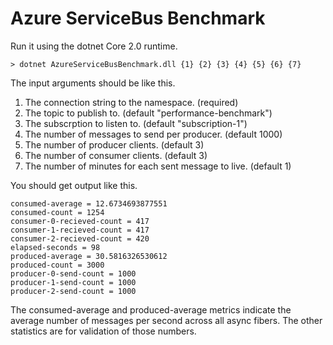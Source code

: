 # Azure ServiceBus Benchmark
Run it using the dotnet Core 2.0 runtime.

```shell
> dotnet AzureServiceBusBenchmark.dll {1} {2} {3} {4} {5} {6} {7}
```

The input arguments should be like this.

1. The connection string to the namespace. (required)  
1. The topic to publish to. (default "performance-benchmark")  
1. The subscrption to listen to. (default "subscription-1")  
1. The number of messages to send per producer. (default 1000)  
1. The number of producer clients. (default 3)  
1. The number of consumer clients. (default 3)  
1. The number of minutes for each sent message to live. (default 1)

You should get output like this.

```text
consumed-average = 12.6734693877551
consumed-count = 1254
consumer-0-recieved-count = 417
consumer-1-recieved-count = 417
consumer-2-recieved-count = 420
elapsed-seconds = 98
produced-average = 30.5816326530612
produced-count = 3000
producer-0-send-count = 1000
producer-1-send-count = 1000
producer-2-send-count = 1000
```  

The consumed-average and produced-average metrics indicate the average number of messages per second across all async fibers. The other statistics are for validation of those numbers.